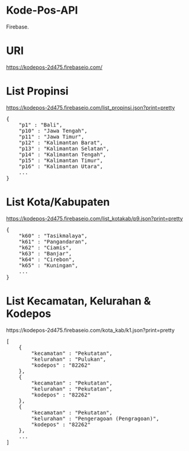 # Kode-Pos-API
Firebase.

# URI
<a href="https://kodepos-2d475.firebaseio.com/">https://kodepos-2d475.firebaseio.com/</a>

# List Propinsi
https://kodepos-2d475.firebaseio.com/list_propinsi.json?print=pretty
<pre>{
	"p1" : "Bali",
	"p10" : "Jawa Tengah",
	"p11" : "Jawa Timur",
	"p12" : "Kalimantan Barat",
	"p13" : "Kalimantan Selatan",
	"p14" : "Kalimantan Tengah",
	"p15" : "Kalimantan Timur",
	"p16" : "Kalimantan Utara",
	...
}</pre>

# List Kota/Kabupaten
https://kodepos-2d475.firebaseio.com/list_kotakab/p9.json?print=pretty
<pre>{
	"k60" : "Tasikmalaya",
	"k61" : "Pangandaran",
	"k62" : "Ciamis",
	"k63" : "Banjar",
	"k64" : "Cirebon",
	"k65" : "Kuningan",
	...
}</pre>

<h1>List Kecamatan, Kelurahan & Kodepos</h1>
https://kodepos-2d475.firebaseio.com/kota_kab/k1.json?print=pretty
<pre>[
	{
		"kecamatan" : "Pekutatan",
		"kelurahan" : "Pulukan",
		"kodepos" : "82262"
	},
	{
		"kecamatan" : "Pekutatan",
		"kelurahan" : "Pekutatan",
		"kodepos" : "82262"
	},
	{
		"kecamatan" : "Pekutatan",
		"kelurahan" : "Pengeragoan (Pengragoan)",
		"kodepos" : "82262"
	},
	...
]</pre>
